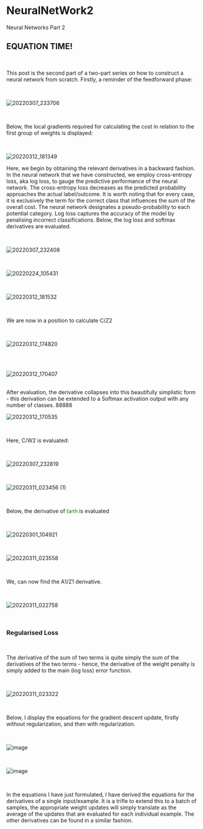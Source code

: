 # NeuralNetWork2
Neural Networks Part 2

<h2>EQUATION TIME!</h2>
<br>
 

This post is the second part of a two-part series on how to construct a neural network from scratch. Firstly, a reminder of the feedforward phase:

<br>

![20220307_233706](https://user-images.githubusercontent.com/81494595/158276088-a4db7337-0413-4ea4-b7c9-43738345989f.jpg)

<br>



Below, the local gradients required for calculating the cost in relation to the first group of weights is displayed:

<br>

![20220312_181349](https://user-images.githubusercontent.com/81494595/158041789-feaa74d8-0a9b-4684-a00b-cd53af4e6a1a.jpg)


Here, we begin by obtaining the relevant derivatives in a backward fashion. In the neural network that we have constructed, we employ cross-entropy loss, aka log loss, to gauge the predictive performance of the neural network. The cross-entropy loss decreases as the predicted probability approaches the actual label/outcome. It is worth noting that for every case, it is exclusively the term for the correct class that influences the sum of the overall cost. The neural network designates a pseudo-probability to each potential category. Log loss captures the accuracy of the model by penalising incorrect classifications. Below, the log loss and softmax derivatives are evaluated.



<br>


![20220307_232408](https://user-images.githubusercontent.com/81494595/157572621-35831cbc-2fec-4aad-843e-40c0016f3819.jpg)

<br>

![20220224_105431](https://user-images.githubusercontent.com/81494595/157787880-90d50e9e-f89e-40e2-b7bc-6806425df7f5.jpg)


<br>


![20220312_181532](https://user-images.githubusercontent.com/81494595/158041887-982a243c-055a-4d43-8c2d-1cabb6e09332.jpg)



<br>


We are now in a position to calculate C/Z2


<br>


![20220312_174820](https://user-images.githubusercontent.com/81494595/158042022-a000b0fd-8a22-4f53-a220-9c2cf655dabe.jpg)



<br>




<br>



![20220312_170407](https://user-images.githubusercontent.com/81494595/158028310-6b19d665-b220-43e7-97fc-a6eb0d348c77.jpg)



<br>
After evaluation, the derivative collapses into this beautifully simplistic form - this derivation can be extended to a Softmax activation output with any number of classes.
88888
<br>


![20220312_170535](https://user-images.githubusercontent.com/81494595/158028394-e2182fbc-ffe4-42ab-9e14-e4dab87e3b2b.jpg)


<br>



Here, C/W2 is evaluated:


<br>


![20220307_232819](https://user-images.githubusercontent.com/81494595/158026234-57b83e42-b2f4-46b1-a4f3-9c2e7653ad26.jpg)


<br>




![20220311_023456 (1)](https://user-images.githubusercontent.com/81494595/158026835-cc77f932-4cdb-4ce7-a13a-c950c448ad8f.jpg)






<br>




Below, the derivative of <span style ="color: green ; ">tanh</span> is evaluated



<br>



![20220301_104921](https://user-images.githubusercontent.com/81494595/157793955-e9401715-078d-4249-811e-58e914694541.jpg)



<br>



![20220311_023558](https://user-images.githubusercontent.com/81494595/157793227-7c7bdf6e-da40-4778-b491-dac26101a5cc.jpg)



<br>



We, can now find the A1/Z1 derivative.



<br>



![20220311_022758](https://user-images.githubusercontent.com/81494595/157794420-854d4f6b-b6c1-4c3d-84a7-84e33a5243e2.jpg)



<br>



<h3>Regularised Loss</h3>


<br>

The derivative of the sum of two terms is quite simply the sum of the derivatives of the two terms - hence, the derivative of the weight penalty is simply added to the main (log loss) error function.


<br>



![20220311_023322](https://user-images.githubusercontent.com/81494595/157794893-185a49da-f2db-416a-b540-50e72d5d69f8.jpg)



<br>

Below, I display the equations for the gradient descent update, firstly without regularization, and then with regularization.



<br>

![image](https://user-images.githubusercontent.com/81494595/157795089-e6ad1fda-2883-4f69-8e82-a0583b1c7b15.png)



<br>


![image](https://user-images.githubusercontent.com/81494595/157795288-3f823ae6-ef9e-4354-90dd-05bc912bf1fc.png)



<br>

In the equations I have just formulated, I have derived the equations for the derivatives of a single input/example. It is a trifle to extend this to a batch of samples, the appropriate weight updates will simply translate as the average of the updates that are evaluated for each individual example. The other derivatives can be found in a similar fashion.

